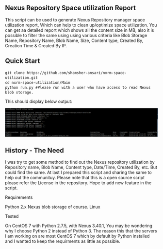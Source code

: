 ## Nexus Repository Space utilization Report

This script can be used to generate Nexus Repository manager space utilization report, Which can help to clean up/optimize space utilization.
You can get aa detailed report which shows all the content size in MB, also it is possible to filter the same using using various criteria like Blob Storage Name, Repository Name, Blob Name, Size, Content type, Created By, Creation Time & Created By IP.

## Quick Start

```
git clone https://github.com/shamsher-ansari/nxrm-space-utilization.git
cd nxrm-space-utilization/Main
python run.py #Please run with a user who have access to read Nexus blob storage.
```

This should display below output:

<!-- logo -->
<p align="center">
  <img src="output_report.png">
</p>

## History - The Need

I was try to get some method to find out the Nexus repository utilization by Repository name, Blob Name, Content type, Date/Time, Created By, etc. But could find the same. At last I prepared this script and sharing the same to help out the communituy. Please note that this is a open source script please refer the License in the repository. Hope to add new feature in the script.

Requirements

Python 2.x
Nexus blob storage of course.
Linux 

Tested

On CentOS 7 with Python 2.7.5, with Nexus 3.40.1, You may be wondering why I choose Python 2 instead of Python 3. The reason this that the servers I am working on are most CentOS 7 which by default by Python installed and I wanted to keep the requirments as little as possible.
